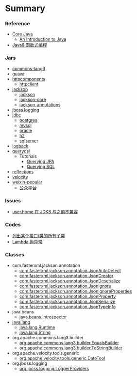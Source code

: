 # Summary

### Reference
- [Core Java](/corejava/README.md)
  - [An Introduction to Java](/corejava/101/README.md)
- [Java8 函数式编程](/java8/README.md)


### Jars
- [commons-lang3](/jars/commons-lang3/README.md)
- [guava](/jars/guava/README.md)
- [httpcomponents](/jars/httpcomponents/README.md)
  - [httpclient](/jars/httpcomponents/client/README.md)
- [jackson](/jars/jackson/README.md)
  - [jackson](/jars/jackson/jackson.md)
  - [jackson-core](/jars/jackson/core.md)
  - [jackson-annotations](/jars/jackson/annotations/README.md)
- [jboss logging](/jars/jboss-logging/README.md)
- [jdbc](/jars/jdbc/README.md)
  - [postgres](/jars/jdbc/postgres.md)
  - [mysql](/jars/jdbc/mysql.md)
  - [oracle](/jars/jdbc/oracle.md)
  - [h2](/jars/jdbc/h2.md)
  - [sqlserver](/jars/jdbc/sqlserver.md)
- [logback](/jars/logback/README.md)
- [querydsl](/jars/querydsl/README.md)
  - Tutorials
    - [Querying JPA](/javar/querydsl/tutorials/01.md)
    - [Querying SQL](/javar/querydsl/tutorials/03.md)
- [reflections](/jars/reflections/README.md)
- [velocity](/jars/velocity/README.md)
- [weixin-popular](/jars/weixin-popular/README.md)
  - [公众平台](/jars/weixin-popular/mp.md)


### Issues
- [user.home 在 JDK8 与之前不兼容](/issues/user.home.md)


### Codes
- [列出某个接口/类的所有子类](/code/get-all-subclasses.md)
- [Lambda 抛异常](/code/lambda-throws-exception.md)


### Classes
- com.fasterxml.jackson.annotation
  - [com.fasterxml.jackson.annotation.JsonAutoDetect](/api/com/fasterxml/jackson/annotation/JsonAutoDetect.md)
  - [com.fasterxml.jackson.annotation.JsonCreator](/api/com/fasterxml/jackson/annotation/JsonCreator.md)
  - [com.fasterxml.jackson.annotation.JsonDeserialize](/api/com/fasterxml/jackson/annotation/JsonDeserialize.md)
  - [com.fasterxml.jackson.annotation.JsonIgnore](/api/com/fasterxml/jackson/annotation/JsonIgnore.md)
  - [com.fasterxml.jackson.annotation.JsonIgnoreProperties](/api/com/fasterxml/jackson/annotation/JsonIgnoreProperties.md)
  - [com.fasterxml.jackson.annotation.JsonProperty](/api/com/fasterxml/jackson/annotation/JsonProperty.md)
  - [com.fasterxml.jackson.annotation.JsonSerialize](/api/com/fasterxml/jackson/annotation/JsonSerialize.md)
  - [com.fasterxml.jackson.annotation.JsonTypeInfo](/api/com/fasterxml/jackson/annotation/JsonTypeInfo.md)
- java.beans
  - [java.beans.Introspector](/api/java/beans/Introspector.md)
- [java.lang](/api/java/lang/README.md)
  - [java.lang.Runtime](/api/java/lang/Runtime.md)
  - [java.lang.String](/api/java/lang/String.md)
- org.apache.commons.lang3.builder
  - [org.apache.commons.lang3.builder.EqualsBuilder](/api/org/apache/commons/lang3/builder/EqualsBuilder.md)
  - [org.apache.commons.lang3.builder.ToStringBuilder](/api/org/apache/commons/lang3/builder/ToStringBuilder.md)
- org.apache.velocity.tools.generic
  - [org.apache.velocity.tools.generic.DateTool](/api/org/apache/velocity/tools/generic/DateTool.md)
- org.jboss.logging
  - [org.jboss.logging.LoggerProviders](/api/org/jboss/logging/LoggerProviders.md)
